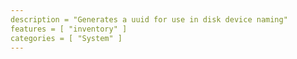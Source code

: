 ```yaml
---
description = "Generates a uuid for use in disk device naming"
features = [ "inventory" ]
categories = [ "System" ]
---
```


